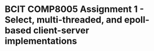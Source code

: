 # BCIT COMP8005 Assignment 1 - Select, multi-threaded, and epoll-based client-server implementations
